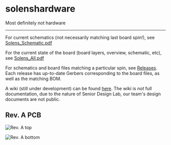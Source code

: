 # solenshardware
Most definitely not hardware

----

For current schematics (not necessarily matching last board spin!), see [Solens_Schematic.pdf](https://github.com/fluffylogiccu/solenshardware/blob/master/Altium/Solens/Project%20Outputs%20for%20Solens/Solens_Schematic.pdf)

For the current state of the board (board layers, overview, schematic, etc), see [Solens_All.pdf](https://github.com/fluffylogiccu/solenshardware/blob/master/Altium/Solens/Project%20Outputs%20for%20Solens/Solens_All.pdf)

For schematics and board files matching a particular spin, see [Releases](https://github.com/fluffylogiccu/solenshardware/releases). Each release has up-to-date Gerbers corresponding to the board files, as well as the matching BOM.

A wiki (still under development) can be found [here](https://github.com/fluffylogiccu/solenshardware/wiki). The wiki is _not_ full documentation, due to the nature of Senior Design Lab, our team's design documents are not public.

## Rev. A PCB

![Rev. A top](https://raw.githubusercontent.com/wiki/fluffylogiccu/solenshardware/images/Solens.Rev.A.PCB.3D.top.png)

![Rev. A bottom](https://raw.githubusercontent.com/wiki/fluffylogiccu/solenshardware/images/Solens.Rev.A.PCB.3D.bot.png)
